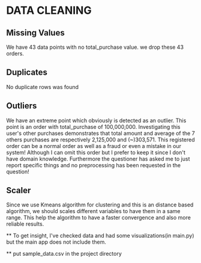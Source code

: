 # DATA CLEANING
Missing Values
----------------
We have 43 data points with no total_purchase value. we drop these 43 orders.

Duplicates
----------------
No duplicate rows was found

Outliers
----------------
We have an extreme point which obviously is detected as an outlier.
This point is an order with total_purchase of 100,000,000.
Investigating this user's other purchases demonstrates that total amount and average of the 7 others purchases
are respectively 2,125,000 and (~)303,571. This registered order can be a normal order as well as a fraud or even a mistake in our system!
Although I can omit this order but I prefer to keep it since I don't have domain knowledge.
Furthermore the questioner has asked me to just report specific things and no preprocessing has been requested in the question!

Scaler
----------------
Since we use Kmeans algorithm for clustering and this is an distance based algorithm, we should scales different 
variables to have them in a same range. This help the algorithm to have a faster convergence and also more reliable results.

** To get insight, I've checked data and had some visualizations(in main.py) but the main app does not include them.

** put sample_data.csv in the project directory